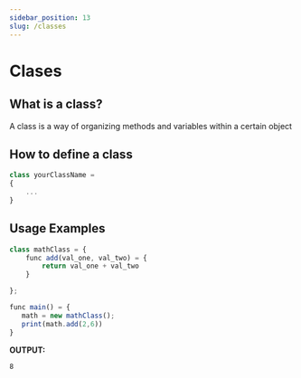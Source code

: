 ```yaml
---
sidebar_position: 13
slug: /classes
---
```


# Clases

## What is a class?
A class is a way of organizing methods and variables within a certain object

## How to define a class

```jsx
class yourClassName = 
{
    ...
}
```

## Usage Examples

```jsx
class mathClass = {
    func add(val_one, val_two) = {
        return val_one + val_two
    }

};

func main() = {
   math = new mathClass();
   print(math.add(2,6))
}
```

**OUTPUT:**

```
8
```
